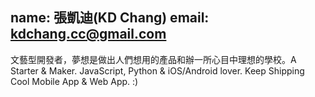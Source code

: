 name: 張凱迪(KD Chang)
email: kdchang.cc@gmail.com
---
文藝型開發者，夢想是做出人們想用的產品和辦一所心目中理想的學校。A Starter & Maker. JavaScript, Python & iOS/Android lover. Keep Shipping Cool Mobile App & Web App. :)